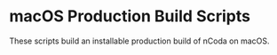 macOS Production Build Scripts
==============================

These scripts build an installable production build of nCoda on macOS.

